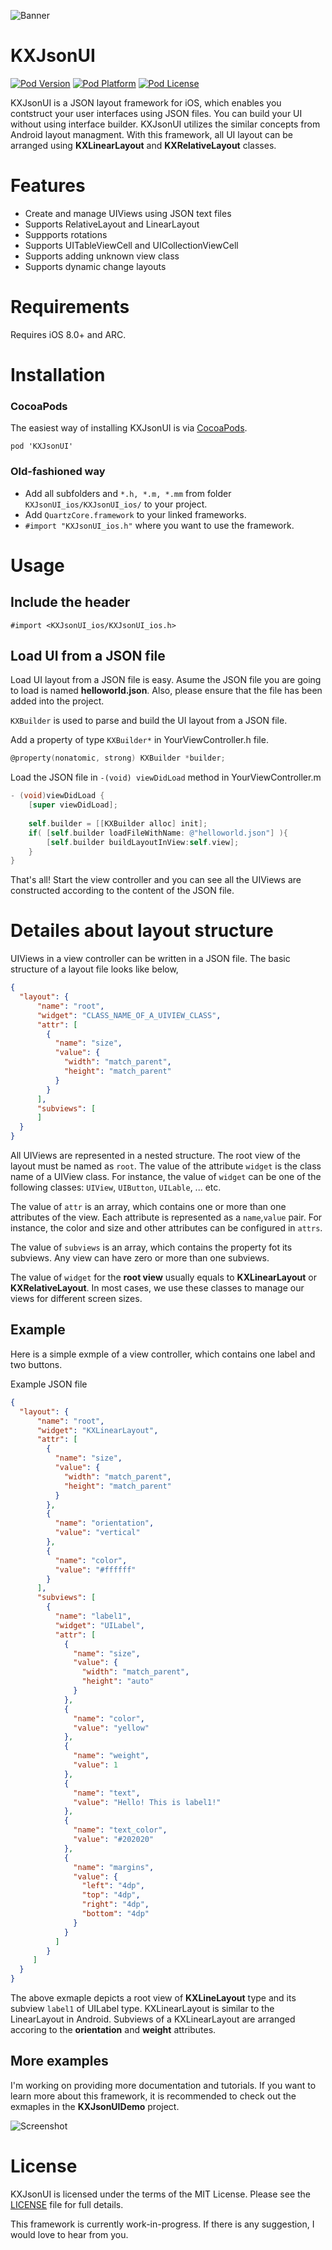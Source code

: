 ![Banner](Documentation/Images/KXJsonUIBanner.png)

KXJsonUI
===

[![Pod Version](http://img.shields.io/cocoapods/v/KXJsonUI.svg?style=flat)](http://cocoadocs.org/docsets/KXJsonUI)
[![Pod Platform](http://img.shields.io/cocoapods/p/KXJsonUI.svg?style=flat)](http://cocoadocs.org/docsets/KXJsonUI)
[![Pod License](http://img.shields.io/cocoapods/l/KXJsonUI.svg?style=flat)](http://opensource.org/licenses/MIT)

KXJsonUI is a JSON layout framework for iOS, which enables you contstruct your user interfaces using JSON files. You can build your UI without using interface builder. KXJsonUI utilizes the similar concepts from Android layout managment. With this framework, all UI layout can be arranged using 
**KXLinearLayout** and **KXRelativeLayout** classes.

# Features
- Create and manage UIViews using JSON text files
- Supports RelativeLayout and LinearLayout
- Suppports rotations
- Supports UITableViewCell and UICollectionViewCell
- Supports adding unknown view class
- Supports dynamic change layouts 

# Requirements

Requires iOS 8.0+ and ARC.

# Installation

### CocoaPods
The easiest way of installing KXJsonUI is via [CocoaPods](http://cocoapods.org/). 

```
pod 'KXJsonUI'
```

### Old-fashioned way

- Add all subfolders and `*.h, *.m, *.mm` from folder `KXJsonUI_ios/KXJsonUI_ios/` to your project.
- Add `QuartzCore.framework` to your linked frameworks.
- `#import "KXJsonUI_ios.h"` where you want to use the framework.

# Usage

## Include the header
```
#import <KXJsonUI_ios/KXJsonUI_ios.h>
``` 
## Load UI from a JSON file

Load UI layout from a JSON file is easy.
Asume the JSON file you are going to load is named **helloworld.json**. Also, please ensure that the file has been added into the project.

`KXBuilder` is used to parse and build the UI layout from a JSON file.

Add a property of type `KXBuilder*` in YourViewController.h file.

```objective-c
@property(nonatomic, strong) KXBuilder *builder;
```

Load the JSON file in `-(void) viewDidLoad` method in YourViewController.m

```objective-c
- (void)viewDidLoad {
    [super viewDidLoad];
    
    self.builder = [[KXBuilder alloc] init];
    if( [self.builder loadFileWithName: @"helloworld.json"] ){
        [self.builder buildLayoutInView:self.view];
    }
}
```

That's all! Start the view controller and you can see all the UIViews are constructed according to the content of the JSON file. 

# Detailes about layout structure

UIViews in a view controller can be written in a JSON file. 
The basic structure of a layout file looks like below,

```json
{  
  "layout": {    
      "name": "root",
      "widget": "CLASS_NAME_OF_A_UIVIEW_CLASS",      
      "attr": [
        {
          "name": "size",
          "value": {
            "width": "match_parent",
            "height": "match_parent"
          }
        }        
      ],
      "subviews": [         
      ]
  }
}

```
All UIViews are represented in a nested structure.
The root view of the layout must be named as `root`. The value of the attribute `widget` is the class name of a UIView class. For instance, the value of `widget` can be one of the following classes: `UIView`, `UIButton`, `UILable`, ... etc. 

The value of `attr` is an array, which contains one or more than one attributes of the view. Each attribute is represented as a `name`,`value` pair. For instance, the color and size and other attributes can be configured in `attrs`.

The value of `subviews` is an array, which contains the property fot its subviews. Any view can have zero or more than one subviews.

The value of `widget` for the **root view** usually equals to **KXLinearLayout** or **KXRelativeLayout**. In most cases, we use these classes to manage our views for different screen sizes.

## Example

Here is a simple exmple of a view controller, which contains one label and two buttons. 

Example JSON file

```json
{  
  "layout": {    
      "name": "root",
      "widget": "KXLinearLayout",      
      "attr": [
        {
          "name": "size",
          "value": {
            "width": "match_parent",
            "height": "match_parent"
          }
        },
        {
          "name": "orientation",
          "value": "vertical"
        },
        {
          "name": "color",
          "value": "#ffffff"
        }
      ],
      "subviews": [
        {
          "name": "label1",
          "widget": "UILabel",
          "attr": [
            {
              "name": "size",
              "value": {
                "width": "match_parent",
                "height": "auto"
              }
            },
            {
              "name": "color",
              "value": "yellow"
            },
            {
              "name": "weight",
              "value": 1
            },
            {
              "name": "text",
              "value": "Hello! This is label1!"
            },
            {
              "name": "text_color",
              "value": "#202020"
            },
            {
              "name": "margins",
              "value": {
                "left": "4dp",
                "top": "4dp",
                "right": "4dp",
                "bottom": "4dp"
              }
            }            
          ]
        }
     ]    
  }
}

```

The above exmaple depicts a root view of **KXLineLayout** type and its subview `label1` of UILabel type. 
KXLinearLayout is similar to the LinearLayout in Android. Subviews of a KXLinearLayout are arranged accoring to the **orientation** and **weight** attributes.

## More examples

I'm working on providing more documentation and tutorials. If you want to learn more about this framework, it is recommended to check out the exmaples in the **KXJsonUIDemo** project.

![Screenshot](Documentation/Images/ScreenDemoExamples.gif)

# License

KXJsonUI is licensed under the terms of the MIT License. Please see the [LICENSE](LICENSE.md) file for full details.

This framework is currently work-in-progress. 
If there is any suggestion, I would love to hear from you.